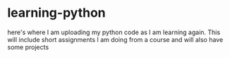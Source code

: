 # learning-python
here's where I am uploading my python code as I am learning again. This will include short assignments I am doing from a course and will also have some projects
